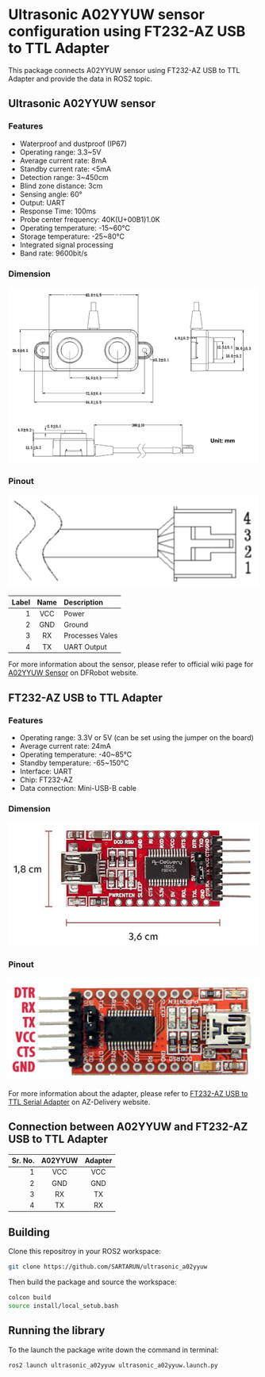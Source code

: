 # Ultrasonic A02YYUW sensor configuration using FT232-AZ USB to TTL Adapter

This package connects A02YYUW sensor using FT232-AZ USB to TTL Adapter and provide the data in ROS2 topic. 

## Ultrasonic A02YYUW sensor

### Features

- Waterproof and dustproof (IP67)
- Operating range: 3.3~5V
- Average current rate: 8mA
- Standby current rate: <5mA
- Detection range: 3~450cm
- Blind zone distance: 3cm
- Sensing angle: 60°
- Output: UART
- Response Time: 100ms
- Probe center frequency: 40K(U+00B1)1.0K
- Operating temperature: -15~60°C
- Storage temperature: -25~80°C
- Integrated signal processing
- Band rate: 9600bit/s

### Dimension
![A02YYUW Sensor Dimension](images/A02YYUW_Dimension.png)

### Pinout
![A02YYUW Sensor Pinout](images/A02YYUW_pinout.png)

|Label  |Name   |Description        |
|------:|:-----:|:------------------|
|1      |VCC    |Power              |   
|2      |GND    |Ground             |
|3      |RX     |Processes Vales    |
|4      |TX     |UART Output        |

For more information about the sensor, please refer to official wiki page for [A02YYUW Sensor](https://wiki.dfrobot.com/_A02YYUW_Waterproof_Ultrasonic_Sensor_SKU_SEN0311) on DFRobot website. 

## FT232-AZ USB to TTL Adapter

### Features

- Operating range: 3.3V or 5V (can be set using the jumper on the board)
- Average current rate: 24mA
- Operating temperature: -40~85°C
- Standby temperature: -65~150°C
- Interface: UART
- Chip: FT232-AZ
- Data connection: Mini-USB-B cable

### Dimension
![TTL Adapter Dimension](images/TTLConverter_Dimension.png)

### Pinout
![TTL Adapter Pinout](images/TTLConverter_pinout_2.png)

For more information about the adapter, please refer to [FT232-AZ USB to TTL Serial Adapter](https://www.az-delivery.de/en/products/ftdi-adapter-ft232rl?variant=36542809426) on AZ-Delivery website. 

## Connection between A02YYUW and FT232-AZ USB to TTL Adapter

|Sr. No.|A02YYUW|Adapter|    
|------:|:-----:|:-----:|
|1      |VCC    |VCC    |
|2      |GND    |GND    |
|3      |RX     |TX     |
|4      |TX     |RX     |

## Building
Clone this repositroy in your ROS2 workspace:
```bash
git clone https://github.com/SARTARUN/ultrasonic_a02yyuw
```
Then build the package and source the workspace:
```bash
colcon build
source install/local_setub.bash
```

## Running the library
To the launch the package write down the command in terminal:
```bash
ros2 launch ultrasonic_a02yyuw ultrasonic_a02yyuw.launch.py
```

<!--## References

1. [Ultrasonic A02YYUW Sensor Datasheet](https://wiki.dfrobot.com/_A02YYUW_Waterproof_Ultrasonic_Sensor_SKU_SEN0311)

-->